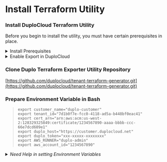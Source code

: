 # Install Terraform Utility

### Install DuploCloud Terraform Utility

Before you begin to install the utility, you must have certain prerequisites in place.

<details>

<summary>Install Prerequisites</summary>

1. Install [Go](https://go.dev/doc/install)
2. Install [make](https://www.gnu.org/software/make) tool
3. Install [Terraform](https://learn.hashicorp.com/tutorials/terraform/install-cli) version >= `v0.14.11`

</details>

<details>

<summary>Enable Export in DuploCloud</summary>

Set `DISABLETFSTATERESOURCECREATION` key as false in DuploCloud.

Please [contact the DuploCloud team](https://duplocloud.com/company/contact-us/) for assistance.

</details>

### Clone Duplo Terraform Exporter Utility Repository

[https://github.com/duplocloud/tenant-terraform-generator.git](https://github.com/duplocloud/tenant-terraform-generator.git)

### &#x20;Prepare Environment Variable in Bash

> ```
> export customer_name="duplo-customer" 
> export tenant_id="7d1b0f7e-fcc0-4118-ad5a-b448bf0eac41"
> export cert_arn="arn:aws:acm:us-west-2:128329325849:certificate/1234567890-aaaa-bbbb-ccc-66e7dcd609e1"
> export duplo_host="https://customer.duplocloud.net"
> export duplo_token="xxx-xxxxx-xxxxxxxx"
> export AWS_RUNNER="duplo-admin"
> export aws_account_id="1234567890"
> ```

<details>

<summary><em>Need Help in setting Environment Variables</em></summary>

`customer_name` -  Customer Name hosting Tenants

`tenant-id` - Refer  DuploCloud Portal > **User** > **Profile** > **Tenant Details**

`cert_arn` - certificate ARN used for the Infrastructure

`duplo_hosts`  - DuploCloud Portal URL

`duplo_token` - Refer DuploCloud Portal > **User Profile** > **Temporary API Token**

`AWS_RUNNER` -  "duplo-admin"

`aws_account_id` -  AWS Account ID

</details>

